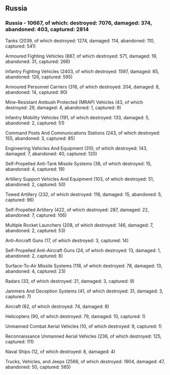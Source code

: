 
 
 ## Russia
 
 ### Russia - 10667, of which: destroyed: 7076, damaged: 374, abandoned: 403, captured: 2814

 

 

 Tanks (2039, of which destroyed: 1274, damaged: 114, abandoned: 110, captured: 541)

 Armoured Fighting Vehicles (887, of which destroyed: 571, damaged: 19, abandoned: 31, captured: 266)

 Infantry Fighting Vehicles (2403, of which destroyed: 1597, damaged: 85, abandoned: 126, captured: 595)

 Armoured Personnel Carriers (316, of which destroyed: 204, damaged: 8, abandoned: 14, captured: 90)

 Mine-Resistant Ambush Protected (MRAP) Vehicles (43, of which destroyed: 29, damaged: 4, abandoned: 1, captured: 9)

 Infantry Mobility Vehicles (191, of which destroyed: 133, damaged: 5, abandoned: 2, captured: 51)

 Command Posts And Communications Stations (243, of which destroyed: 155, abandoned: 3, captured: 85)

 Engineering Vehicles And Equipment (310, of which destroyed: 143, damaged: 7, abandoned: 40, captured: 120)

 Self-Propelled Anti-Tank Missile Systems (38, of which destroyed: 15, abandoned: 4, captured: 19)

 Artillery Support Vehicles And Equipment (103, of which destroyed: 51, abandoned: 2, captured: 50)

 Towed Artillery (232, of which destroyed: 116, damaged: 15, abandoned: 5, captured: 96)

 Self-Propelled Artillery (422, of which destroyed: 287, damaged: 22, abandoned: 7, captured: 106)

 Multiple Rocket Launchers (208, of which destroyed: 146, damaged: 7, abandoned: 2, captured: 53)

 Anti-Aircraft Guns (17, of which destroyed: 3, captured: 14)

 Self-Propelled Anti-Aircraft Guns (24, of which destroyed: 13, damaged: 1, abandoned: 2, captured: 8)

 Surface-To-Air Missile Systems (118, of which destroyed: 78, damaged: 13, abandoned: 4, captured: 23)

 Radars (33, of which destroyed: 21, damaged: 3, captured: 9)

 Jammers And Deception Systems (41, of which destroyed: 31, damaged: 3, captured: 7)

 Aircraft (82, of which destroyed: 74, damaged: 8)

 Helicopters (90, of which destroyed: 79, damaged: 10, captured: 1)

 Unmanned Combat Aerial Vehicles (10, of which destroyed: 9, captured: 1)

 Reconnaissance Unmanned Aerial Vehicles (236, of which destroyed: 125, captured: 111)

 Naval Ships (12, of which destroyed: 8, damaged: 4)

 Trucks, Vehicles, and Jeeps (2566, of which destroyed: 1904, damaged: 47, abandoned: 50, captured: 565)


